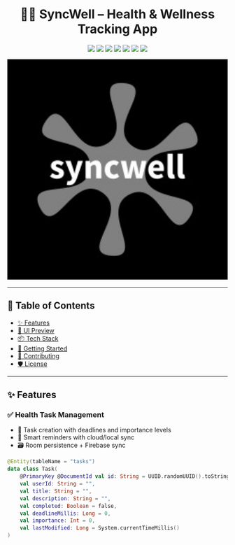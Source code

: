<h1 align="center">🧘‍♀️ SyncWell – Health & Wellness Tracking App</h1>

<p align="center">
  <img src="https://img.shields.io/github/stars/your-username/SyncWell?style=social" />
  <img src="https://img.shields.io/github/forks/your-username/SyncWell?style=social" />
  <img src="https://img.shields.io/github/license/your-username/SyncWell" />
  <img src="https://img.shields.io/badge/Kotlin-%E2%9C%85-blue" />
  <img src="https://img.shields.io/badge/Jetpack%20Compose-Material3-blueviolet" />
  <img src="https://img.shields.io/badge/Firebase-CloudSync-yellow" />
  <img src="https://img.shields.io/badge/Room-Local%20DB-green" />
</p>

<p align="center">
  <img src="app/src/main/res/drawable/app_icon.jpg" width="600" alt="SyncWell Banner" />
</p>

---

## 📑 Table of Contents

- [✨ Features](#-features)
- [📱 UI Preview](#-ui-preview)
- [📦 Tech Stack](#-tech-stack)
- [🚀 Getting Started](#-getting-started)
- [🤝 Contributing](#-contributing)
- [🛡️ License](#-license)

---

## ✨ Features

### ✅ Health Task Management
- 📅 Task creation with deadlines and importance levels  
- 🔔 Smart reminders with cloud/local sync  
- 🗃️ Room persistence + Firebase sync

```kotlin
@Entity(tableName = "tasks")
data class Task(
    @PrimaryKey @DocumentId val id: String = UUID.randomUUID().toString(),
    val userId: String = "",
    val title: String = "",
    val description: String = "",
    val completed: Boolean = false,
    val deadlineMillis: Long = 0,
    val importance: Int = 0,
    val lastModified: Long = System.currentTimeMillis()
)
